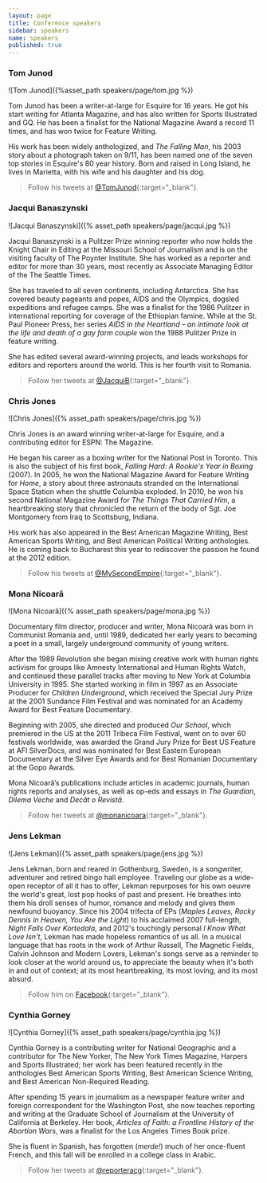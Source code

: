 ```yaml
---
layout: page
title: Conference speakers
sidebar: speakers
name: speakers
published: true
---
```


### Tom Junod

![Tom Junod]({%asset_path speakers/page/tom.jpg %})

Tom Junod has been a writer-at-large for Esquire for 16 years. He got his start writing for Atlanta Magazine, and has also written for Sports Illustrated and GQ. He has been a finalist for the National Magazine Award a record 11 times, and has won twice for Feature Writing.

His work has been widely anthologized, and *The Falling Man*, his 2003 story about a photograph taken on 9/11, has been named one of the seven top stories in Esquire's 80 year history. Born and raised in Long Island, he lives in Marietta, with his wife and his daughter and his dog.

> Follow his tweets at [@TomJunod](http://www.twitter.com/tomjunod){:target="_blank"}.

### Jacqui Banaszynski

![Jacqui Banaszynski]({% asset_path speakers/page/jacqui.jpg %})

Jacqui Banaszynski is a Pulitzer Prize winning reporter who now holds the Knight Chair in Editing at the Missouri School of Journalism and is on the visiting faculty of The Poynter Institute. She has worked as a reporter and editor for more than 30 years, most recently as Associate Managing Editor of the The Seattle Times.

She has traveled to all seven continents, including Antarctica. She has covered beauty pageants and popes, AIDS and the Olympics, dogsled expeditions and refugee camps. She was a finalist for the 1986 Pulitzer in international reporting for coverage of the Ethiopian famine. While at the St. Paul Pioneer Press, her series *AIDS in the Heartland – an intimate look at the life and death of a gay farm couple* won the 1988 Pulitzer Prize in feature writing.

She has edited several award-winning projects, and leads workshops for editors and reporters around the world. This is her fourth visit to Romania.

> Follow her tweets at [@JacquiB](http://www.twitter.com/jacquib){:target="_blank"}.



### Chris Jones

![Chris Jones]({% asset_path speakers/page/chris.jpg %})

Chris Jones is an award winning writer-at-large for Esquire, and a contributing editor for ESPN: The Magazine.

He began his career as a boxing writer for the National Post in Toronto. This is also the subject of his first book, *Falling Hard: A Rookie's Year in Boxing* (2007). In 2005, he won the National Magazine Award for Feature Writing for *Home*, a story about three astronauts stranded on the International Space Station when the shuttle Columbia exploded. In 2010, he won his second National Magazine Award for *The Things That Carried Him*, a heartbreaking story that chronicled the return of the body of Sgt. Joe Montgomery from Iraq to Scottsburg, Indiana.

His work has also appeared in the Best American Magazine Writing, Best American Sports Writing, and Best American Political Writing anthologies. He is coming back to Bucharest this year to rediscover the passion he found at the 2012 edition.

> Follow his tweets at [@MySecondEmpire](http://www.twitter.com/mysecondempire){:target="_blank"}.



### Mona Nicoară

![Mona Nicoară]({% asset_path speakers/page/mona.jpg %})

Documentary film director, producer and writer, Mona Nicoară was born in Communist Romania and, until 1989, dedicated her early years to becoming a poet in a small, largely underground community of young writers.

After the 1989 Revolution she began mixing creative work with human rights activism for groups like Amnesty International and Human Rights Watch, and continued these parallel tracks after moving to New York at Columbia University in 1995. She started working in film in 1997 as an Associate Producer for *Children Underground*, which received the Special Jury Prize at the 2001 Sundance Film Festival and was nominated for an Academy Award for Best Feature Documentary.

Beginning with 2005, she directed and produced *Our School*, which premiered in the US at the 2011 Tribeca Film Festival, went on to over 60 festivals worldwide, was awarded the Grand Jury Prize for Best US Feature at AFI SilverDocs, and was nominated for Best Eastern European Documentary at the Silver Eye Awards and for Best Romanian Documentary at the Gopo Awards.

Mona Nicoară’s publications include articles in academic journals, human rights reports and analyses, as well as op-eds and essays in *The Guardian*, *Dilema Veche* and *Decât o Revistă*.

> Follow her tweets at [@monanicoara](http://www.twitter.com/monanicoara){:target="_blank"}.

### Jens Lekman

![Jens Lekman]({% asset_path speakers/page/jens.jpg %})

Jens Lekman, born and reared in Gothenburg, Sweden, is a songwriter, adventurer and retired bingo hall employee. Traveling our globe as a wide-open receptor of all it has to offer, Lekman repurposes for his own oeuvre the world's great, lost pop hooks of past and present. He breathes into them his droll senses of humor, romance and melody and gives them newfound buoyancy.
Since his 2004 trifecta of EPs (*Maples Leaves, Rocky Dennis in Heaven, You Are the Light*) to his acclaimed 2007 full-length, *Night Falls Over Kortedala*, and 2012's touchingly personal *I Know What Love Isn't*, Lekman has made hopeless romantics of us all. In a musical language that has roots in the work of Arthur Russell, The Magnetic Fields, Calvin Johnson and Modern Lovers, Lekman's songs serve as a reminder to look closer at the world around us, to appreciate the beauty when it's both in and out of context; at its most heartbreaking, its most loving, and its most absurd.

> Follow him on [Facebook](http://www.facebook.com/JensLekmanOfficial){:target="_blank"}.

### Cynthia Gorney

![Cynthia Gorney]({% asset_path speakers/page/cynthia.jpg %})

Cynthia Gorney is a contributing writer for National Geographic and a contributor for The New Yorker, The New York Times Magazine, Harpers and Sports Illustrated; her work has been featured recently in the anthologies Best American Sports Writing, Best American Science Writing, and Best American Non-Required Reading.

After spending 15 years in journalism as a newspaper feature writer and foreign correspondent for the Washington Post, she now teaches reporting and writing at the Graduate School of Journalism at the University of California at Berkeley. Her book, *Articles of Faith: a Frontline History of the Abortion Wars*, was a finalist for the Los Angeles Times Book prize.

She is fluent in Spanish, has forgotten (*merde!*) much of her once-fluent French, and this fall will be enrolled in a college class in Arabic.

> Follow her tweets at [@reporteracg](http://www.twitter.com/reporteracg){:target="_blank"}.
